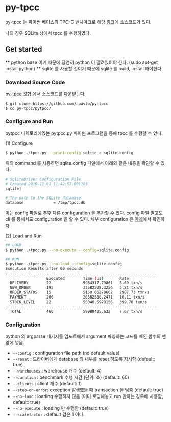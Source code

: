 # py-tpcc

py-tpcc 는 파이썬 베이스의 TPC-C 벤치마크로 해당 [링크](https://github.com/apavlo/py-tpcc)에 소스코드가 있다.

나의 경우 SQLite 상에서 tpcc 를 수행하였다. 

## Get started

** python base 이기 때문에 당연히 python 이 깔려있어야 한다. (sudo apt-get install python)
** sqlite 를 사용할 것이기 때문에 sqlite 를 build, install 해야한다.

### Download Source Code
[py-tpcc 깃헙](https://github.com/apavlo/py-tpcc) 에서 소스코드를 다운받는다.

```bash
$ git clone https://github.com/apavlo/py-tpcc
$ cd py-tpcc/pytpcc/
```

### Configure and Run

pytpcc 디렉토리에있는 pytpcc.py 파이썬 프로그램을 통해 tpcc 를 수행할 수 있다. 

(1) Configure

```bash
$ python ./tpcc.py --print-config sqlite > sqlite.config
```

위의 command 를 사용하면 sqlite.config 파일에서 아래와 같은 내용을 확인할 수 있다.
```bash
# SqliteDriver Configuration File
# Created 2019-11-01 11:42:57.601103
sqlite]

# The path to the SQLite database
database             = /tmp/tpcc.db
```

이는 config 파일로 추후 다른 configuration 을 추가할 수 있다. config 파일 말고도 cli 를 통해서도 configuration 을 할 수 있다. 
세부 configuration 은 [아래](#Configuration)에서 확인하자

(2) Load and Run
```bash
## LOAD
$ python ./tpcc.py --no-execute --config=sqlite.config

## RUN
$ python ./tpcc.py --no-load --config=sqlite.config
Execution Results after 60 seconds
------------------------------------------------------------------
                  Executed        Time (µs)       Rate            
  DELIVERY        22              5964317.79861   3.69 txn/s      
  NEW_ORDER       195             33582508.3256   5.81 txn/s      
  ORDER_STATUS    15              5158.66279602   2907.73 txn/s   
  PAYMENT         206             20382380.2471   10.11 txn/s     
  STOCK_LEVEL     22              55040.5979156   399.70 txn/s    
------------------------------------------------------------------
  TOTAL           460             59989405.632    7.67 txn/s      
```


### Configuration
python 의 argparse 패키지를 임포트해서 argument 파싱하는 코드를 메인 함수의 맨 앞에 넣음.

- `--config`       : configuration file path (no default value)
- `--reset`        : 드라이버에게 database 의 내부를 reset 하도록 지시함 (default: true)
- `--warehouses`   : warehouse 개수 (default: 4)
- `--duration`     : benchmark 수행 시간 (단위: 초) (default: 60)
- `--clients`      : client 개수 (default: 1)
- `--stop-on-error`: exception 발생했을 때 transaction 을 멈춤 (default: true)
- `--no-load`      : loading 수행하지 않음 (이미 로딩해놓고 run 만하는 경우에 사용함, default: true)
- `--no-execute`   : loading 만 수행함 (default: true)
- `--scalefactor`  : default 갑은 1 이다.
